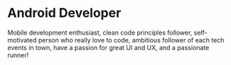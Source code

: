 # Android Developer 

Mobile development enthusiast, clean code principles follower, self-motivated person who really love to code, ambitious follower of each tech events in town, have a passion for great UI and UX, and a passionate runner!
